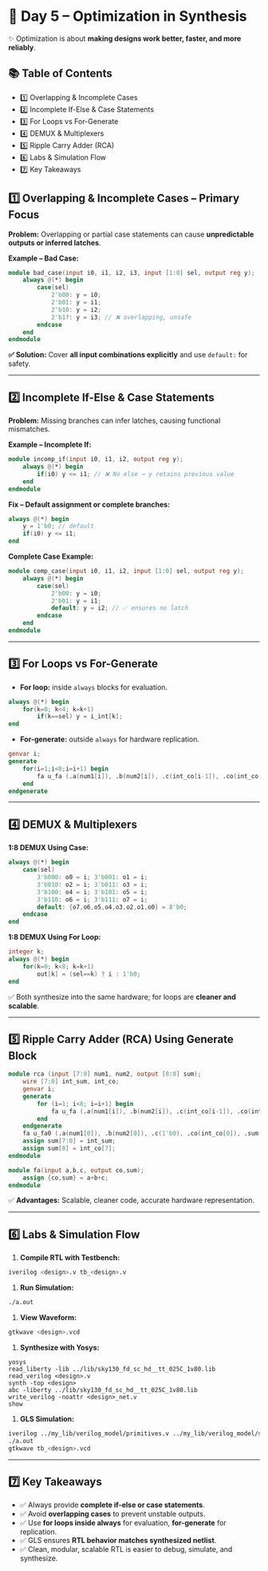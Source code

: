 # 📘 Day 5 – Optimization in Synthesis
✨ Optimization is about **making designs work better, faster, and more reliably**.

## 📚 Table of Contents
- 1️⃣ Overlapping & Incomplete Cases
- 2️⃣ Incomplete If-Else & Case Statements
- 3️⃣ For Loops vs For-Generate
- 4️⃣ DEMUX & Multiplexers
- 5️⃣ Ripple Carry Adder (RCA)
- 6️⃣ Labs & Simulation Flow
- 7️⃣ Key Takeaways
## 1️⃣ Overlapping & Incomplete Cases – Primary Focus

**Problem:** Overlapping or partial case statements can cause **unpredictable outputs or inferred latches**.

**Example – Bad Case:**

```verilog
module bad_case(input i0, i1, i2, i3, input [1:0] sel, output reg y);
    always @(*) begin
        case(sel)
            2'b00: y = i0;
            2'b01: y = i1;
            2'b10: y = i2;
            2'b1?: y = i3; // ❌ overlapping, unsafe
        endcase
    end
endmodule

```

**✅ Solution:** Cover **all input combinations explicitly** and use `default:` for safety.

---

## 2️⃣ Incomplete If-Else & Case Statements

**Problem:** Missing branches can infer latches, causing functional mismatches.

**Example – Incomplete If:**

```verilog
module incomp_if(input i0, i1, i2, output reg y);
    always @(*) begin
        if(i0) y <= i1; // ❌ No else → y retains previous value
    end
endmodule

```

**Fix – Default assignment or complete branches:**

```verilog
always @(*) begin
    y = 1'b0; // default
    if(i0) y <= i1;
end

```

**Complete Case Example:**

```verilog
module comp_case(input i0, i1, i2, input [1:0] sel, output reg y);
    always @(*) begin
        case(sel)
            2'b00: y = i0;
            2'b01: y = i1;
            default: y = i2; // ✅ ensures no latch
        endcase
    end
endmodule

```

---

## 3️⃣ For Loops vs For-Generate

- **For loop:** inside `always` blocks for evaluation.

```verilog
always @(*) begin
    for(k=0; k<4; k=k+1)
        if(k==sel) y = i_int[k];
end

```

- **For-generate:** outside `always` for hardware replication.

```verilog
genvar i;
generate
    for(i=1;i<8;i=i+1) begin
        fa u_fa (.a(num1[i]), .b(num2[i]), .c(int_co[i-1]), .co(int_co[i]), .sum(int_sum[i]));
    end
endgenerate

```

---

## 4️⃣ DEMUX & Multiplexers

**1:8 DEMUX Using Case:**

```verilog
always @(*) begin
    case(sel)
        3'b000: o0 = i; 3'b001: o1 = i;
        3'b010: o2 = i; 3'b011: o3 = i;
        3'b100: o4 = i; 3'b101: o5 = i;
        3'b110: o6 = i; 3'b111: o7 = i;
        default: {o7,o6,o5,o4,o3,o2,o1,o0} = 8'b0;
    endcase
end

```

**1:8 DEMUX Using For Loop:**

```verilog
integer k;
always @(*) begin
    for(k=0; k<8; k=k+1)
        out[k] = (sel==k) ? i : 1'b0;
end

```

✅ Both synthesize into the same hardware; for loops are **cleaner and scalable**.

---

## 5️⃣ Ripple Carry Adder (RCA) Using Generate Block

```verilog
module rca (input [7:0] num1, num2, output [8:0] sum);
    wire [7:0] int_sum, int_co;
    genvar i;
    generate
        for (i=1; i<8; i=i+1) begin
            fa u_fa (.a(num1[i]), .b(num2[i]), .c(int_co[i-1]), .co(int_co[i]), .sum(int_sum[i]));
        end
    endgenerate
    fa u_fa0 (.a(num1[0]), .b(num2[0]), .c(1'b0), .co(int_co[0]), .sum(int_sum[0]));
    assign sum[7:0] = int_sum;
    assign sum[8] = int_co[7];
endmodule

module fa(input a,b,c, output co,sum);
    assign {co,sum} = a+b+c;
endmodule

```

✅ **Advantages:** Scalable, cleaner code, accurate hardware representation.

---

## 6️⃣ Labs & Simulation Flow

1. **Compile RTL with Testbench:**

```bash
iverilog <design>.v tb_<design>.v

```

1. **Run Simulation:**

```bash
./a.out

```

1. **View Waveform:**

```bash
gtkwave <design>.vcd

```

1. **Synthesize with Yosys:**

```
yosys
read_liberty -lib ../lib/sky130_fd_sc_hd__tt_025C_1v80.lib
read_verilog <design>.v
synth -top <design>
abc -liberty ../lib/sky130_fd_sc_hd__tt_025C_1v80.lib
write_verilog -noattr <design>_net.v
show

```

1. **GLS Simulation:**

```bash
iverilog ../my_lib/verilog_model/primitives.v ../my_lib/verilog_model/sky130_fd_sc_hd.v <design>_net.v tb_<design>.v
./a.out
gtkwave tb_<design>.vcd

```

---

## 7️⃣ Key Takeaways

- ✅ Always provide **complete if-else or case statements**.
- ✅ Avoid **overlapping cases** to prevent unstable outputs.
- ✅ Use **for loops inside always** for evaluation, **for-generate** for replication.
- ✅ GLS ensures **RTL behavior matches synthesized netlist**.
- ✅ Clean, modular, scalable RTL is easier to debug, simulate, and synthesize.
